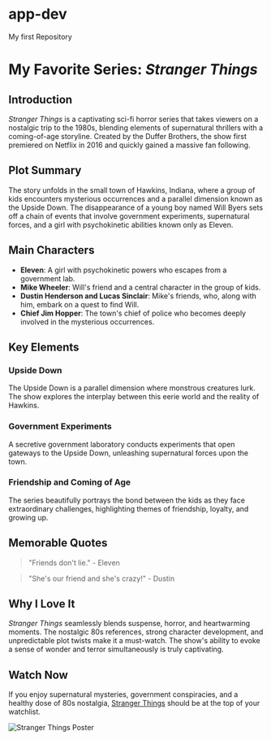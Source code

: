 # app-dev
My first Repository
# My Favorite Series: *Stranger Things*

## Introduction
*Stranger Things* is a captivating sci-fi horror series that takes viewers on a nostalgic trip to the 1980s, blending elements of supernatural thrillers with a coming-of-age storyline. Created by the Duffer Brothers, the show first premiered on Netflix in 2016 and quickly gained a massive fan following.

## Plot Summary
The story unfolds in the small town of Hawkins, Indiana, where a group of kids encounters mysterious occurrences and a parallel dimension known as the Upside Down. The disappearance of a young boy named Will Byers sets off a chain of events that involve government experiments, supernatural forces, and a girl with psychokinetic abilities known only as Eleven.

## Main Characters
- **Eleven**: A girl with psychokinetic powers who escapes from a government lab.
- **Mike Wheeler**: Will's friend and a central character in the group of kids.
- **Dustin Henderson and Lucas Sinclair**: Mike's friends, who, along with him, embark on a quest to find Will.
- **Chief Jim Hopper**: The town's chief of police who becomes deeply involved in the mysterious occurrences.

## Key Elements

### Upside Down
The Upside Down is a parallel dimension where monstrous creatures lurk. The show explores the interplay between this eerie world and the reality of Hawkins.

### Government Experiments
A secretive government laboratory conducts experiments that open gateways to the Upside Down, unleashing supernatural forces upon the town.

### Friendship and Coming of Age
The series beautifully portrays the bond between the kids as they face extraordinary challenges, highlighting themes of friendship, loyalty, and growing up.

## Memorable Quotes
> "Friends don't lie." - Eleven

> "She's our friend and she's crazy!" - Dustin

## Why I Love It
*Stranger Things* seamlessly blends suspense, horror, and heartwarming moments. The nostalgic 80s references, strong character development, and unpredictable plot twists make it a must-watch. The show's ability to evoke a sense of wonder and terror simultaneously is truly captivating.

## Watch Now
If you enjoy supernatural mysteries, government conspiracies, and a healthy dose of 80s nostalgia, [Stranger Things](https://www.netflix.com/title/80057281) should be at the top of your watchlist.

![Stranger Things Poster](stranger-things-poster.jpg)
